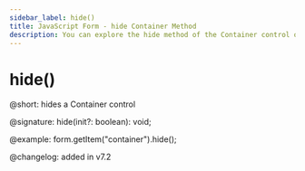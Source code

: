 ```yaml
---
sidebar_label: hide()
title: JavaScript Form - hide Container Method 
description: You can explore the hide method of the Container control of Form in the documentation of the DHTMLX JavaScript UI library. Browse developer guides and API reference, try out code examples and live demos, and download a free 30-day evaluation version of DHTMLX Suite 7.
---
```


# hide()

@short: hides a Container control

@signature: hide(init?: boolean): void;

@example: form.getItem("container").hide();

@changelog: added in v7.2